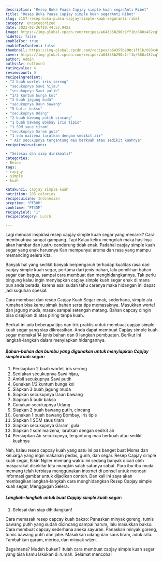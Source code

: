 ```yaml
---
description: "Resep Buka Puasa Capjay simple kuah segarAnti Ribet"
title: "Resep Buka Puasa Capjay simple kuah segarAnti Ribet"
slug: 2157-resep-buka-puasa-capjay-simple-kuah-segaranti-ribet
category: Uncategorized
date: 2023-02-26T10:44:53.942Z
image: https://img-global.cpcdn.com/recipes/a64355b290c1ff1b/680x482cq70/capjay-simple-kuah-segar-foto-resep-utama.jpg
hideToc: false
enableToc: true
enableTocContent: false
thumbnail: https://img-global.cpcdn.com/recipes/a64355b290c1ff1b/680x482cq70/capjay-simple-kuah-segar-foto-resep-utama.jpg
cover: https://img-global.cpcdn.com/recipes/a64355b290c1ff1b/680x482cq70/capjay-simple-kuah-segar-foto-resep-utama.jpg
author: Admin
authorAv: notfound
ratingvalue: 4
reviewcount: 9
recipeingredient:
- "2 buah wortel iris serong"
- "secukupnya Sawi hijau"
- "secukupnya Sawi putih"
- "1/2 kuntum bunga kol"
- "3 buah jagung muda"
- "secukupnya Daun bawang"
- "5 butir bakso"
- "secukupnya Udang"
- "2 buah bawang putih cincang"
- "1 buah bawang Bombay iris tipis"
- "1 SDM saus tiram"
- "secukupnya Garam gula"
- "1 sdm maizena larutkan dengan sedikit air"
- " Air secukupnya tergantung mau berkuah atau sedikit kuahnya"
recipeinstructions:

- "Selesai dan siap dinikmati!"
categories:
- Resep
tags:
- capjay
- simple
- kuah

katakunci: capjay simple kuah 
nutrition: 285 calories
recipecuisine: Indonesian
preptime: "PT30M"
cooktime: "PT35M"
recipeyield: "1"
recipecategory: Lunch

---
```



Lagi mencari inspirasi resep capjay simple kuah segar yang menarik? Cara membuatnya sangat gampang. Tapi Kalau keliru mengolah maka hasilnya akan hambar dan justru cenderung tidak enak. Padahal capjay simple kuah segar yang enak harusnya Kan mempunyai aroma dan rasa yang mampu memancing selera kita.


Banyak hal yang sedikit banyak berpengaruh terhadap kualitas rasa dari capjay simple kuah segar, pertama dari jenis bahan, lalu pemilihan bahan segar dan bagus, sampai cara membuat dan menghidangkannya. Tak perlu bingung kalau ingin menyiapkan capjay simple kuah segar enak di mana pun anda berada, karena asal sudah tahu caranya maka hidangan ini dapat jadi suguhan spesial.

Cara membuat dan resep Capjay Kuah Segar enak, sederhana, simple ala rumahan bisa kamu simak bahan serta tips memasaknya. Masukkan wortel dan jagung muda, masak sampai setengah matang. Bahan capcay dingin bisa disajikan di atas piring tanpa kuah.


Berikut ini ada beberapa tips dan trik praktis untuk membuat capjay simple kuah segar yang siap dikreasikan. Anda dapat membuat Capjay simple kuah segar memakai 14 jenis bahan dan 0 langkah pembuatan. Berikut ini langkah-langkah dalam menyiapkan hidangannya.

<!--inarticleads1-->

##### Bahan-bahan dan bumbu yang digunakan untuk menyiapkan Capjay simple kuah segar:

1. Persiapkan 2 buah wortel, iris serong
1. Sediakan secukupnya Sawi hijau,
1. Ambil secukupnya Sawi putih
1. Gunakan 1/2 kuntum bunga kol
1. Siapkan 3 buah jagung muda
1. Siapkan secukupnya Daun bawang
1. Siapkan 5 butir bakso
1. Gunakan secukupnya Udang
1. Siapkan 2 buah bawang putih, cincang
1. Gunakan 1 buah bawang Bombay, iris tipis
1. Siapkan 1 SDM saus tiram
1. Siapkan secukupnya Garam, gula
1. Siapkan 1 sdm maizena, larutkan dengan sedikit air
1. Persiapkan  Air secukupnya, tergantung mau berkuah atau sedikit kuahnya


Nah, kalau resep capcay kuah yang satu ini pas banget buat Moms dan keluarga yang ingin makanan pedas, gurih, dan segar. Resep Capjay simple kuah segar, Bikin Ngiler memang waktu ini sedang banyak dicari oleh masyarakat disekitar kita mungkin salah satunya sobat. Para ibu-ibu muda memang telah terbiasa menggunakan internet di ponsel untuk mencari informasi gambar untuk dijadikan contoh. Dan kali ini saya akan membagikan langkah-langkah cara menghidangkan Resep Capjay simple kuah segar, Menggugah Selera. 

<!--inarticleads2-->

##### Langkah-langkah untuk buat Capjay simple kuah segar:


1. Selesai dan siap dihidangkan!

Cara memasak resep capcay kuah bakso: Panaskan minyak goreng, tumis bawang putih yang sudah dicincang sampai harum, lalu masukkan bakso. Cara membuat capcay sederhana aneka sayuran. Panaskan minyak goreng, tumis bawang putih dan jahe. Masukkan udang dan saus tiram, aduk rata. Tambahkan garam, merica, dan minyak wijen. 

Bagaimana? Mudah bukan? Itulah cara membuat capjay simple kuah segar yang bisa kamu lakukan di rumah. Selamat mencoba!
